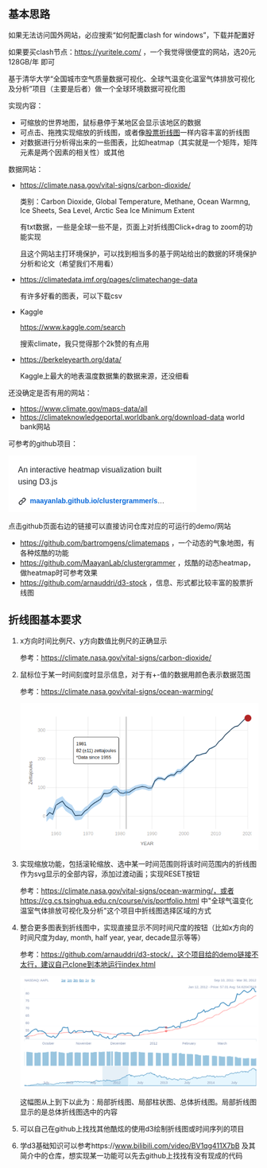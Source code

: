 ## 基本思路

如果无法访问国外网站，必应搜索“如何配置clash for windows”，下载并配置好

如果要买clash节点：https://yuritele.com/ ，一个我觉得很便宜的网站，选20元 128GB/年 即可

基于清华大学“全国城市空气质量数据可视化、全球气温变化温室气体排放可视化及分析”项目（主要是后者）做一个全球环境数据可视化图

实现内容：

- 可缩放的世界地图，鼠标悬停于某地区会显示该地区的数据
- 可点击、拖拽实现缩放的折线图，或者像[股票折线图](https://github.com/arnauddri/d3-stock)一样内容丰富的折线图
- 对数据进行分析得出来的一些图表，比如heatmap（其实就是一个矩阵，矩阵元素是两个因素的相关性）或其他

数据网站：

- https://climate.nasa.gov/vital-signs/carbon-dioxide/

  类别：Carbon Dioxide, Global Temperature, Methane, Ocean Warmng, Ice Sheets, Sea Level, Arctic Sea Ice Minimum Extent

  有txt数据，一些是全球一些不是，页面上对折线图Click+drag to zoom的功能实现

  且这个网站主打环境保护，可以找到相当多的基于网站给出的数据的环境保护分析和论文（希望我们不用看）

- https://climatedata.imf.org/pages/climatechange-data

  有许多好看的图表，可以下载csv

- Kaggle

  https://www.kaggle.com/search

  搜索climate，我只觉得那个2k赞的有点用

- https://berkeleyearth.org/data/

  Kaggle上最大的地表温度数据集的数据来源，还没细看

还没确定是否有用的网站：

- https://www.climate.gov/maps-data/all
- https://climateknowledgeportal.worldbank.org/download-data world bank网站

可参考的github项目：

![image-20231120221810438](md_img/image-20231120221810438.png)

点击github页面右边的链接可以直接访问仓库对应的可运行的demo/网站

- https://github.com/bartromgens/climatemaps ，一个动态的气象地图，有各种炫酷的功能
- https://github.com/MaayanLab/clustergrammer ，炫酷的动态heatmap，做heatmap时可参考效果
- https://github.com/arnauddri/d3-stock ，信息、形式都比较丰富的股票折线图

## 折线图基本要求

1. x方向时间比例尺、y方向数值比例尺的正确显示

   参考：https://climate.nasa.gov/vital-signs/carbon-dioxide/

2. 鼠标位于某一时间刻度时显示信息，对于有+-值的数据用颜色表示数据范围

   参考：https://climate.nasa.gov/vital-signs/ocean-warming/

   ![image-20231124213318341](md_img/image-20231124213318341.png)

3. 实现缩放功能，包括滚轮缩放、选中某一时间范围则将该时间范围内的折线图作为svg显示的全部内容，添加过渡动画；实现RESET按钮

   参考：https://climate.nasa.gov/vital-signs/ocean-warming/，或者https://cg.cs.tsinghua.edu.cn/course/vis/portfolio.html 中"全球气温变化温室气体排放可视化及分析"这个项目中折线图选择区域的方式

4. 整合更多图表到折线图中，实现直接显示不同时间尺度的按钮（比如x方向的时间尺度为day, month, half year, year, decade显示等等）

   参考：https://github.com/arnauddri/d3-stock/，这个项目给的demo链接不太行，建议自己clone到本地运行index.html

   ![image-20231124213112986](md_img/image-20231124213112986.png)

   这幅图从上到下以此为：局部折线图、局部柱状图、总体折线图。局部折线图显示的是总体折线图选中的内容

5. 可以自己在github上找找其他酷炫的使用d3绘制折线图或时间序列的项目

6. 学d3基础知识可以参考https://www.bilibili.com/video/BV1qg411X7bB 及其简介中的仓库，想实现某一功能可以先去github上找找有没有现成的代码



